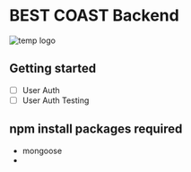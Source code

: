 # BEST COAST Backend
![temp logo](https://user-images.githubusercontent.com/34497456/41249235-67cc9a62-6d68-11e8-9fa7-2c1033976ef9.png)


## Getting started
- [ ] User Auth
- [ ] User Auth Testing

## npm install packages required
* mongoose
* 
